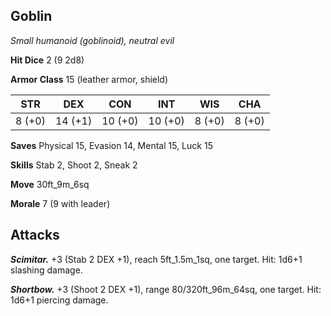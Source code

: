 ## Goblin

*Small humanoid (goblinoid), neutral evil*

**Hit Dice** 2 (9 2d8)

**Armor Class** 15 (leather armor, shield)

| STR     | DEX     | CON     | INT     | WIS     | CHA     |
|---------|---------|---------|---------|---------|---------|
|  8 (+0) | 14 (+1) | 10 (+0) | 10 (+0) |  8 (+0) |  8 (+0) |

**Saves** Physical 15, Evasion 14, Mental 15, Luck 15

**Skills** Stab 2, Shoot 2, Sneak 2

**Move** 30ft_9m_6sq

**Morale** 7 (9 with leader)

## Attacks

***Scimitar.*** +3 (Stab 2 DEX +1), reach 5ft_1.5m_1sq, one target. Hit: 1d6+1 slashing damage.

***Shortbow.*** +3 (Shoot 2 DEX +1), range 80/320ft_96m_64sq, one target. Hit: 1d6+1 piercing damage.

